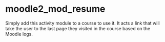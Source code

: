 moodle2_mod_resume
=================

Simply add this activity module to a course to use it. It acts a link that will
take the user to the last page they visited in the course based on the Moodle
logs.
